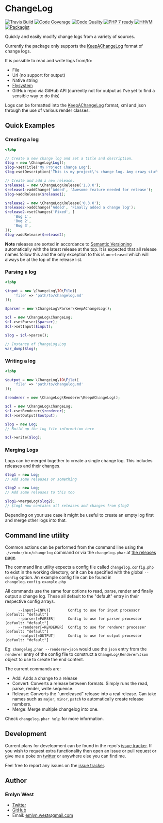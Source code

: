 # ChangeLog

[![Travis Build](https://img.shields.io/travis/emlynwest/changelog.svg?style=flat-square)](https://travis-ci.org/emlynwest/changelog/)
[![Code Coverage](https://img.shields.io/scrutinizer/g/emlynwest/changelog.svg?style=flat-square)](https://scrutinizer-ci.com/g/emlynwest/changelog/)
[![Code Quality](https://img.shields.io/scrutinizer/coverage/g/emlynwest/changelog.svg?style=flat-square)](https://scrutinizer-ci.com/g/emlynwest/changelog/)
[![PHP 7 ready](http://php7ready.timesplinter.ch/emlynwest/changelog/badge.svg)](https://travis-ci.org/emlynwest/changelog)
[![HHVM](https://img.shields.io/hhvm/emlynwest/changelog.svg?style=flat-square)](http://hhvm.h4cc.de/package/emlynwest/changelog)
[![Packagist](https://img.shields.io/packagist/v/emlynwest/changelog.svg?style=flat-square)](https://packagist.org/packages/emlynwest/changelog)

Quickly and easily modify change logs from a variety of sources.

Currently the package only supports the [KeepAChangeLog] format of change logs.

It is possible to read and write logs from/to:

 - File
 - Url (no support for output)
 - Native string
 - [Flysystem][flysystem]
 - GitHub repo via GitHub API (currently not for output as I've yet to find a sensible way to do this)

Logs can be formatted into the [KeepAChangeLog] format, xml and json through the use of various render classes.

## Quick Examples

### Creating a log

```php
<?php

// Create a new change log and set a title and description.
$log = new \ChangeLog\Log();
$log->setTitle('My Project Change Log');
$log->setDescription('This is my project\'s change log. Any crazy stuff that happens will appear here.');

// Create and add a new release.
$release1 = new \ChangeLog\Release('1.0.0');
$release1->addChange('Added', 'Awesome feature needed for release');
$log->addRelease($release1);

$release2 = new \ChangeLog\Release('0.3.0');
$release2->addChange('Added', 'Finally added a change log');
$release2->setChanges('Fixed', [
	'Bug 1',
	'Bug 2',
	'Bug 3',
]);
$log->addRelease($release2);
```

**Note** releases are sorted in accordance to [Semantic Versioning](http://semver.org) automatically with the latest release at the top.
It is expected that all release names follow this and the only exception to this is `unreleased` which will always be at
the top of the release list.

### Parsing a log

```php
<?php

$input = new \ChangeLog\IO\File([
	'file' => 'path/to/changelog.md'
]);

$parser = new \ChangeLog\Parser\KeepAChangeLog();

$cl = new \ChangeLog\ChangeLog;
$cl->setParser($parser);
$cl->setInput($input);

$log = $cl->parse();

// Instance of ChangeLog\Log
var_dump($log);
```

### Writing a log

```php
<?php

$output = new \ChangeLog\IO\File([
	'file' => 'path/to/changelog.md'
]);

$renderer = new \ChangeLog\Renderer\KeepAChangeLog();

$cl = new \ChangeLog\ChangeLog;
$cl->setRenderer($renderer);
$cl->setOutput($output);

$log = new Log;
// Build up the log file information here

$cl->write($log);
```

### Merging Logs

Logs can be merged together to create a single change log. This includes releases and their changes.

```php
$log1 = new Log;
// Add some releases or something

$log2 = new Log;
// Add some releases to this too

$log1->mergeLog($log2);
// $log1 now contains all releases and changes from $log2
```

Depending on your use case it might be useful to create an empty log first and merge other logs into that.

## Command line utility

Common actions can be performed from the command line using the `./vendor/bin/changelog` command or via the `changelog.phar`
at [the releases page][releases].

The command line utility expects a config file called `changelog.config.php` to exist in the working directory, or it
can be specified with the global `--config` option. An example config file can be found in `changelog.config.example.php`

All commands use the same four options to read, parse, render and finally output a change log. These all default to the
"default" entry in their respective config arrays.

```
      --input[=INPUT]        Config to use for input processor [default: "default"]
      --parser[=PARSER]      Config to use for parser processor [default: "default"]
      --renderer[=RENDERER]  Config to use for renderer processor [default: "default"]
      --output[=OUTPUT]      Config to use for output processor [default: "default"]
```

Eg: `changelog.phar --renderer=json` would use the `json` entry from the `renderer` entry of the config file to construct
a `ChangeLog\Renderer\Json` object to use to create the end content.

The current commands are:
 - Add: Adds a change to a release
 - Convert:  Converts a release between formats. Simply runs the read, parse, render, write sequence.
 - Release: Converts the "unreleased" release into a real release. Can take names such as `major`, `minor`, `patch` to
 automatically create release numbers.
 - Merge: Merge multiple changelog into one.

Check `changelog.phar help` for more information.

## Development

Current plans for development can be found in the repo's [issue tracker][issues].
If you wish to request extra functionality then open an issue or pull request or give me a poke on [twitter] or anywhere
else you can find me.

Feel free to report any issues on the [issue tracker][issues].

## Author

### Emlyn West

 - [Twitter][twitter]
 - [GitHub]
 - Email: emlyn.west@gmail.com

[KeepAChangeLog]: http://keepachangelog.com/
[flysystem]: http://flysystem.thephpleague.com/
[issues]: https://github.com/emlynwest/changelog/issues
[twitter]: http://twitter.com/emlynwest
[GitHub]: https://github.com
[releases]: https://github.com/emlynwest/changelog/releases
